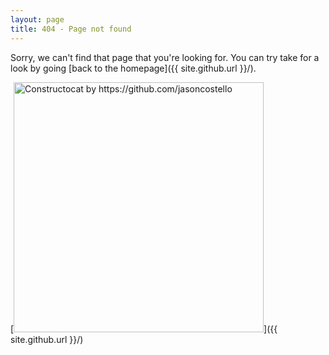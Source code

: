 ```yaml
---
layout: page
title: 404 - Page not found
---
```


Sorry, we can't find that page that you're looking for. You can try take for a look by going [back to the homepage]({{ site.github.url }}/).

[<img src="{{ site.github.url }}/images/404.jpg" alt="Constructocat by https://github.com/jasoncostello" style="width: 400px;"/>]({{ site.github.url }}/)